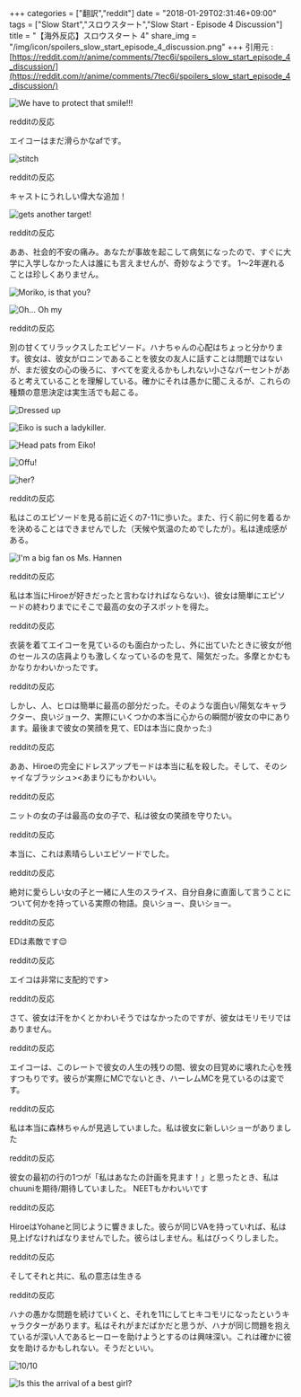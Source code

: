 +++
categories = ["翻訳","reddit"]
date = "2018-01-29T02:31:46+09:00"
tags = ["Slow Start","スロウスタート","Slow Start - Episode 4 Discussion"]
title = "【海外反応】スロウスタート 4"
share_img = "/img/icon/spoilers_slow_start_episode_4_discussion.png"
+++
引用元 : [https://reddit.com/r/anime/comments/7tec6i/spoilers_slow_start_episode_4_discussion/](https://reddit.com/r/anime/comments/7tec6i/spoilers_slow_start_episode_4_discussion/)

![We have to protect that smile!!!](https://i.imgur.com/hKmN4uk.png)

<p><span class="reddit-comment">redditの反応</span></p>エイコーはまだ滑らかなafです。

![stitch](https://i.imgur.com/PBiadMn.jpg)

<p><span class="reddit-comment">redditの反応</span></p>キャストにうれしい偉大な追加！

![gets another target!](https://i.imgur.com/TYGOdYA.png)

<p><span class="reddit-comment">redditの反応</span></p>ああ、社会的不安の痛み。あなたが事故を起こして病気になったので、すぐに大学に入学しなかった人は誰にも言えませんが、奇妙なようです。 1〜2年遅れることは珍しくありません。

![Moriko, is that you?](https://i.imgur.com/ekuPeLS.png)

![Oh... Oh my](https://i.imgur.com/gwWpl9b.png)

<p><span class="reddit-comment">redditの反応</span></p>別の甘くてリラックスしたエピソード。ハナちゃんの心配はちょっと分かります。彼女は、彼女がロニンであることを彼女の友人に話すことは問題ではないが、まだ彼女の心の後ろに、すべてを変えるかもしれない小さなパーセントがあると考えていることを理解している。確かにそれは愚かに聞こえるが、これらの種類の意思決定は実生活でも起こる。

![Dressed up](https://i.imgur.com/mkd6GuZ.png)

![Eiko is such a ladykiller.](https://i.imgur.com/dOF7J6I.png)

![Head pats from Eiko!](https://i.imgur.com/wAe59Nw.png)

![Offu!](https://i.imgur.com/1FkNQNm.jpg)

![her?](https://i.imgur.com/vzQDqGZ.jpg)

<p><span class="reddit-comment">redditの反応</span></p>私はこのエピソードを見る前に近くの7-11に歩いた。また、行く前に何を着るかを決めることはできませんでした（天候や気温のためでしたが）。私は達成感がある。

![I'm a big fan os Ms. Hannen](https://i.imgur.com/DRPcBfe.jpg)

<p><span class="reddit-comment">redditの反応</span></p>私は本当にHiroeが好きだったと言わなければならない:)、彼女は簡単にエピソードの終わりまでにそこで最高の女の子スポットを得た。

<p><span class="reddit-comment">redditの反応</span></p>衣装を着てエイコーを見ているのも面白かったし、外に出ていたときに彼女が他のセールスの店員よりも激しくなっているのを見て、陽気だった。多摩とかむもかなりかわいかったです。

<p><span class="reddit-comment">redditの反応</span></p>しかし、人、ヒロは簡単に最高の部分だった。そのような面白い/陽気なキャラクター、良いジョーク、実際にいくつかの本当に心からの瞬間が彼女の中にあります。最後まで彼女の笑顔を見て、EDは本当に良かった:)

<p><span class="reddit-comment">redditの反応</span></p>ああ、Hiroeの完全にドレスアップモードは本当に私を殺した。そして、そのシャイなブラッシュ&gt;&lt;あまりにもかわいい。

<p><span class="reddit-comment">redditの反応</span></p>ニットの女の子は最高の女の子で、私は彼女の笑顔を守りたい。

<p><span class="reddit-comment">redditの反応</span></p>本当に、これは素晴らしいエピソードでした。

<p><span class="reddit-comment">redditの反応</span></p>絶対に愛らしい女の子と一緒に人生のスライス、自分自身に直面して言うことについて何かを持っている実際の物語。良いショー、良いショー。

<p><span class="reddit-comment">redditの反応</span></p>EDは素敵です😌

<p><span class="reddit-comment">redditの反応</span></p>エイコは非常に支配的です>

<p><span class="reddit-comment">redditの反応</span></p>さて、彼女は汗をかくとかわいそうではなかったのですが、彼女はモリモリではありません。

<p><span class="reddit-comment">redditの反応</span></p>エイコーは、このレートで彼女の人生の残りの間、彼女の目覚めに壊れた心を残すつもりです。彼らが実際にMCでないとき、ハーレムMCを見ているのは変です。

<p><span class="reddit-comment">redditの反応</span></p>私は本当に森林ちゃんが見逃していました。私は彼女に新しいショーがありました

<p><span class="reddit-comment">redditの反応</span></p>彼女の最初の行の1つが「私はあなたの計画を見ます！」と思ったとき、私はchuuniを期待/期待していました。 NEETもかわいいです

<p><span class="reddit-comment">redditの反応</span></p>HiroeはYohaneと同じように響きました。彼らが同じVAを持っていれば、私は見上げなければなりませんでした。彼らはしません。私はびっくりしました。

<p><span class="reddit-comment">redditの反応</span></p>そしてそれと共に、私の意志は生きる

<p><span class="reddit-comment">redditの反応</span></p>ハナの愚かな問題を続けていくと、それを11にしてヒキコモリになったというキャラクターがあります。私はそれがまだばかだと思うが、ハナが同じ問題を抱えているが深い人であるヒーローを助けようとするのは興味深い。これは確かに彼女を助けるかもしれない。そうだといい。

![10/10](https://i.imgur.com/VP6Ks5i.jpg)

![Is this the arrival of a best girl?](https://i.imgur.com/gc1NnzL.jpg)
